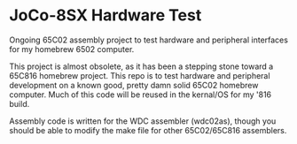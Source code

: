 # JoCo-8SX Hardware Test
Ongoing 65C02 assembly project to test hardware and peripheral interfaces for my homebrew 6502 computer.

This project is almost obsolete, as it has been a stepping stone toward a 65C816 homebrew project.  This repo is to test hardware and peripheral development on a known good, pretty damn solid 65C02 homebrew computer.  Much of this code will be reused in the kernal/OS for my '816 build.

Assembly code is written for the WDC assembler (wdc02as), though you should be able to modify the make file for other 65C02/65C816 assemblers.
